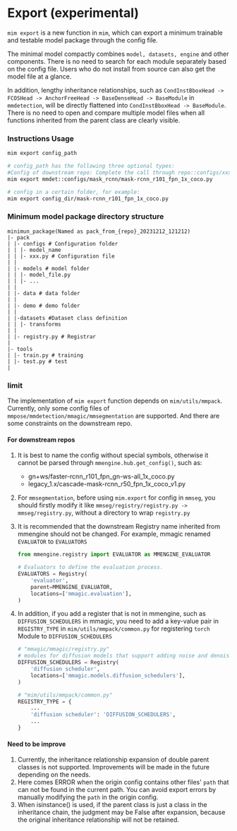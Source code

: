 # Export (experimental)

`mim export` is a new function in `mim`, which can export a minimum trainable and testable model package through the config file.

The minimal model compactly combines `model, datasets, engine` and other components. There is no need to search for each module separately based on the config file. Users who do not install from source can also get the model file at a glance.

In addition, lengthy inheritance relationships, such as `CondInstBboxHead -> FCOSHead -> AnchorFreeHead -> BaseDenseHead -> BaseModule` in `mmdetection`, will be directly flattened into `CondInstBboxHead -> BaseModule`. There is no need to open and compare multiple model files when all functions inherited from the parent class are clearly visible.

### Instructions Usage

```bash
mim export config_path

# config_path has the following three optional types:
#Config of downstream repo: Complete the call through repo::configs/xxx.py. For example:
mim export mmdet::configs/mask_rcnn/mask-rcnn_r101_fpn_1x_coco.py

# config in a certain folder, for example:
mim export config_dir/mask-rcnn_r101_fpn_1x_coco.py
```

### Minimum model package directory structure

```
minimun_package(Named as pack_from_{repo}_20231212_121212)
|- pack
| |- configs # Configuration folder
| | |- model_name
| | |- xxx.py # Configuration file
| |
| |- models # model folder
| | |- model_file.py
| | |- ...
| |
| |- data # data folder
| |
| |- demo # demo folder
| |
| |-datasets #Dataset class definition
| | |- transforms
| |
| |- registry.py # Registrar
|
|- tools
| |- train.py # training
| |- test.py # test
|
```

### limit

The implementation of `mim export` function depends on `mim/utils/mmpack`. Currently, only some config files of `mmpose/mmdetection/mmagic/mmsegmentation` are supported. And there are some constraints on the downstream repo.

#### For downstream repos

1. It is best to name the config without special symbols, otherwise it cannot be parsed through `mmengine.hub.get_config()`, such as:

   - gn+ws/faster-rcnn_r101_fpn_gn-ws-all_1x_coco.py
   - legacy_1.x/cascade-mask-rcnn_r50_fpn_1x_coco_v1.py

2. For `mmsegmentation`, before using `mim.export` for config in `mmseg`, you should firstly modify it like `mmseg/registry/registry.py -> mmseg/registry.py`, without a directory to wrap `registry.py`

3. It is recommended that the downstream Registry name inherited from mmengine should not be changed. For example, mmagic renamed `EVALUATOR` to `EVALUATORS`

   ```python
   from mmengine.registry import EVALUATOR as MMENGINE_EVALUATOR

   # Evaluators to define the evaluation process.
   EVALUATORS = Registry(
       'evaluator',
       parent=MMENGINE_EVALUATOR,
       locations=['mmagic.evaluation'],
   )
   ```

4. In addition, if you add a register that is not in mmengine, such as `DIFFUSION_SCHEDULERS` in mmagic, you need to add a key-value pair in `REGISTRY_TYPE` in `mim/utils/mmpack/common.py` for registering `torch `Module to `DIFFUSION_SCHEDULERS`

   ```python
   # "mmagic/mmagic/registry.py"
   # modules for diffusion models that support adding noise and denoising
   DIFFUSION_SCHEDULERS = Registry(
       'diffusion scheduler',
       locations=['mmagic.models.diffusion_schedulers'],
   )

   # "mim/utils/mmpack/common.py"
   REGISTRY_TYPE = {
       ...
       'diffusion scheduler': 'DIFFUSION_SCHEDULERS',
       ...
   }
   ```

#### Need to be improve

1. Currently, the inheritance relationship expansion of double parent classes is not supported. Improvements will be made in the future depending on the needs.
2. Here comes ERROR when the origin config contains other files' `path` that can not be found in the current path. You can avoid export errors by manually modifying the `path` in the origin config.
3. When isinstance() is used, if the parent class is just a class in the inheritance chain, the judgment may be False after expansion, because the original inheritance relationship will not be retained.

